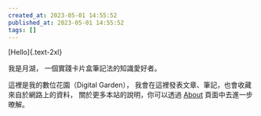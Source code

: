 ```yaml
---
created_at: 2023-05-01 14:55:52
published_at: 2023-05-01 14:55:52
tags: []
---
```


[Hello]{.text-2xl}

我是月湖，
一個實踐卡片盒筆記法的知識愛好者。

這裡是我的數位花園（Digital Garden），
我會在這裡發表文章、筆記，也會收藏來自於網路上的資料，
關於更多本站的說明，你可以透過 [About](/about) 頁面中去進一步暸解。

